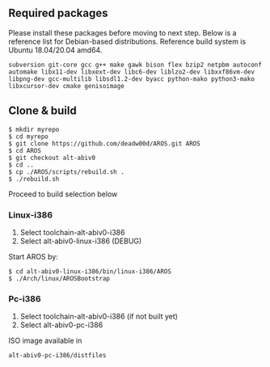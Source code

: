 ## Required packages

Please install these packages before moving to next step. Below is a reference list for Debian-based distributions. Reference build system is Ubuntu 18.04/20.04 amd64.

    subversion git-core gcc g++ make gawk bison flex bzip2 netpbm autoconf automake libx11-dev libxext-dev libc6-dev liblzo2-dev libxxf86vm-dev libpng-dev gcc-multilib libsdl1.2-dev byacc python-mako python3-mako libxcursor-dev cmake genisoimage

## Clone & build

    $ mkdir myrepo
    $ cd myrepo
    $ git clone https://github.com/deadw00d/AROS.git AROS
    $ cd AROS
    $ git checkout alt-abiv0
    $ cd ..
    $ cp ./AROS/scripts/rebuild.sh .
    $ ./rebuild.sh

Proceed to build selection below

### Linux-i386

1. Select toolchain-alt-abiv0-i386
2. Select alt-abiv0-linux-i386 (DEBUG)

Start AROS by:

    $ cd alt-abiv0-linux-i386/bin/linux-i386/AROS
    $ ./Arch/linux/AROSBootstrap


### Pc-i386

1. Select toolchain-alt-abiv0-i386 (if not built yet)
2. Select alt-abiv0-pc-i386

ISO image available in

    alt-abiv0-pc-i386/distfiles
